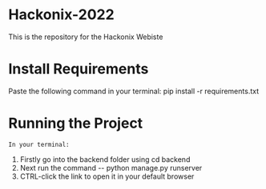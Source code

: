 # Hackonix-2022
This is the repository for the Hackonix Webiste

# Install Requirements
 Paste the following command in your terminal:
 pip install -r requirements.txt

# Running the Project
    In your terminal:

 1. Firstly go into the backend folder using cd backend
 2. Next run the command -- python manage.py runserver
 3. CTRL-click the link to open it in your default browser
    